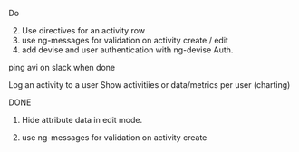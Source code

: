 
Do

2. Use directives for an activity row
3. use ng-messages for validation on activity create / edit
4. add devise and user authentication with ng-devise Auth.

ping avi on slack when done

Log an activity to a user
Show activitiies or data/metrics per user (charting)

DONE

1. Hide attribute data in edit mode.

3. use ng-messages for validation on activity create

